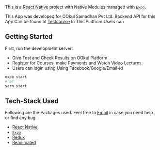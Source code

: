 This is a [React Native](https://github.com/facebook/react-native) project with Native Modules managed with [`Expo`](https://github.com/expo/expo).

This App was developed for OOkul Samadhan Pvt Ltd.
Backend API for this App Can be found at [Testcourse](https://github.com/yash03112000/TestCourse)
In This Platfrom Users can

## Getting Started

First, run the development server:

- Give Test and Check Results on OOkul Platform
- Register for Courses, make Payments and Watch Video Lectures.
- Users can login using Using Facebook/Google/Email-id

```bash
expo start
# or
yarn start
```

## Tech-Stack Used

Following are the Packages used. Feel free to [Email](mailto:yashag@iitk.ac.in) in case you need help or find any bug

- [React Native](https://github.com/facebook/react-native)
- [`Expo`](https://github.com/expo/expo)
- [Redux](https://github.com/reduxjs/redux)
- [Reanimated](https://github.com/software-mansion/react-native-reanimated)
